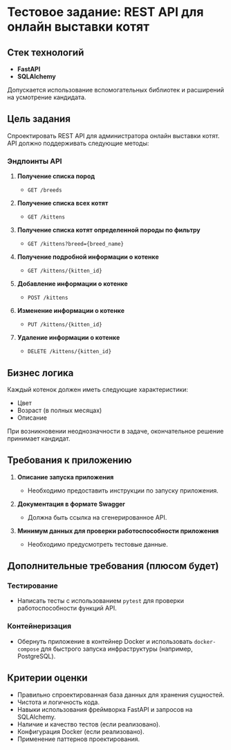 # Тестовое задание: REST API для онлайн выставки котят

## Стек технологий
- **FastAPI**
- **SQLAlchemy**

Допускается использование вспомогательных библиотек и расширений на усмотрение кандидата.

## Цель задания
Спроектировать REST API для администратора онлайн выставки котят. API должно поддерживать следующие методы:

### Эндпоинты API
1. **Получение списка пород**
   - `GET /breeds`

2. **Получение списка всех котят**
   - `GET /kittens`

3. **Получение списка котят определенной породы по фильтру**
   - `GET /kittens?breed={breed_name}`

4. **Получение подробной информации о котенке**
   - `GET /kittens/{kitten_id}`

5. **Добавление информации о котенке**
   - `POST /kittens`

6. **Изменение информации о котенке**
   - `PUT /kittens/{kitten_id}`

7. **Удаление информации о котенке**
   - `DELETE /kittens/{kitten_id}`

## Бизнес логика
Каждый котенок должен иметь следующие характеристики:
- Цвет
- Возраст (в полных месяцах)
- Описание

При возникновении неоднозначности в задаче, окончательное решение принимает кандидат.

## Требования к приложению
1. **Описание запуска приложения**
   - Необходимо предоставить инструкции по запуску приложения.

2. **Документация в формате Swagger**
   - Должна быть ссылка на сгенерированное API.

3. **Минимум данных для проверки работоспособности приложения**
   - Необходимо предусмотреть тестовые данные.

## Дополнительные требования (плюсом будет)
### Тестирование
- Написать тесты с использованием `pytest` для проверки работоспособности функций API.

### Контейнеризация
- Обернуть приложение в контейнер Docker и использовать `docker-compose` для быстрого запуска инфраструктуры (например, PostgreSQL).

## Критерии оценки
- Правильно спроектированная база данных для хранения сущностей.
- Чистота и логичность кода.
- Навыки использования фреймворка FastAPI и запросов на SQLAlchemy.
- Наличие и качество тестов (если реализовано).
- Конфигурация Docker (если реализовано).
- Применение паттернов проектирования.

